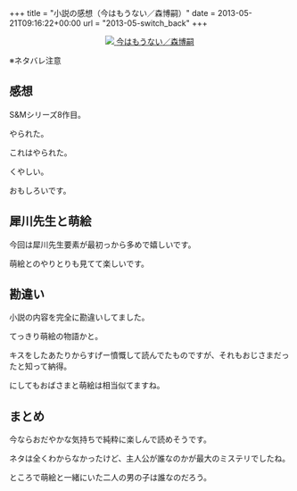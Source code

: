 +++
title = "小説の感想（今はもうない／森博嗣）"
date = 2013-05-21T09:16:22+00:00
url = "2013-05-switch_back"
+++

<div style="text-align: center;">
  <a href="http://www.amazon.co.jp/gp/product/4062730979/ref=as_li_ss_il?ie=UTF8&#038;camp=247&#038;creative=7399&#038;creativeASIN=4062730979&#038;linkCode=as2&#038;tag=5000164-22"><img border="0" src="http://ws-fe.amazon-adsystem.com/widgets/q?_encoding=UTF8&#038;ASIN=4062730979&#038;Format=_SL160_&#038;ID=AsinImage&#038;MarketPlace=JP&#038;ServiceVersion=20070822&#038;WS=1&#038;tag=5000164-22" />  
<span>今はもうない／森博嗣</span></a><img src="http://ir-jp.amazon-adsystem.com/e/ir?t=5000164-22&#038;l=as2&#038;o=9&#038;a=4062730979" width="1" height="1" border="0" alt="" style="border:none !important; margin:0px !important;" />
</div>

※ネタバレ注意

## 感想

S&#038;Mシリーズ8作目。

やられた。

これはやられた。

くやしい。

おもしろいです。

## 犀川先生と萌絵

今回は犀川先生要素が最初っから多めで嬉しいです。

萌絵とのやりとりも見てて楽しいです。

## 勘違い

小説の内容を完全に勘違いしてました。

てっきり萌絵の物語かと。

キスをしたあたりからすげー憤慨して読んでたものですが、それもおじさまだったと知って納得。

にしてもおばさまと萌絵は相当似てますね。

## まとめ

今ならおだやかな気持ちで純粋に楽しんで読めそうです。

ネタは全くわからなかったけど、主人公が誰なのかが最大のミステリでしたね。

ところで萌絵と一緒にいた二人の男の子は誰なのだろう。